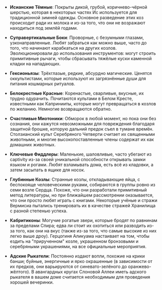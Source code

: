- **Исианские Тёмные**: Покрыты дикой, грубой, коричнево-чёрной шерстью, которая в некоторых частях Ис используется для традиционной зимней одежды. Основное разведение этих коз происходит ради их молока и из-за того, что они не возражают находиться под землёй годами.

- **Суправертикальные Боки**: Проворные, с безумными глазами, узконаправленные. Любят забраться как можно выше, часто до того, что начинают карабкаться на других козлов. Эволюционировали до использования инструментов: могут строить примитивные рычаги, чтобы сбрасывать тяжёлые куски каменной кладки на нападающих.

- **Гексионьязы**: Трёхглазые, редкие, абсурдно магические. Ценятся оккультистами, которые используют их загрязнённые души для питания кошмарных ритуалов.

- **Белокрестные Красные**: Коренастые, сварливые, вкусные, их трудно одурачить. Почитаются культами в Белом Кресте, известными как Капринииты, которые могут превращаться в козлов по желанию. Немногие возвращаются обратно.

- **Счастливые Миотоники**: Обморок в любой момент, но пока они без сознания, они кажутся невозможными для повреждения благодаря защитной брошке, которую дальний предок съел в тумане времён. Столзианский культ Серебряного Четверти считает их священными животными, и многие высокопоставленные члены содержат их как домашних животных.

- **Ключевые Фиддлеры**: Маленькие, шаловливые, часто убегают из captivity из-за своей уникальной способности открывать замки языком и рогами. Любят взламывать дома, есть всё из кладовки, а затем засыпать в ящике для носок.

- **Глубинные Козлы**: Странные козлы, откладывающие яйца, с беспокояще человеческими руками, собираются в группы ровно из семи возле Сердца. Похоже, что они разработали примитивный метод литературы, но при ближайшем рассмотрении оказывается, что они просто любят играть с книгами. Некоторые учёные и стражи Вермисиа пытались тренировать их в качестве стражей Хранилища с разной степенью успеха.

- **Кабритиконы**: Могучие рогатые звери, которые бродят по равнинам за пределами Спира; едва ли стоит их охотиться или разводить из-за того, как они на вкус (также из-за того, что самые высокие из них легко выше дроу). Герцогиня Аликуама настаивает на том, чтобы ездить на "прирученном" козле, украшенном бронзовыми и серебряными украшениями, на все официальные мероприятия.

- **Адские Рыкатели**: Постоянно издают вопли, похожие на крики банши; буйные, энергичные и ярко окрашенные (в зависимости от их предков, они варьируются от синевато-зелёного до оранжево-жёлтого). В авангардных кругах Слоновой Аллеи иметь адского рыкателя в вашем доме считается необходимым для проведения хорошей вечеринки.